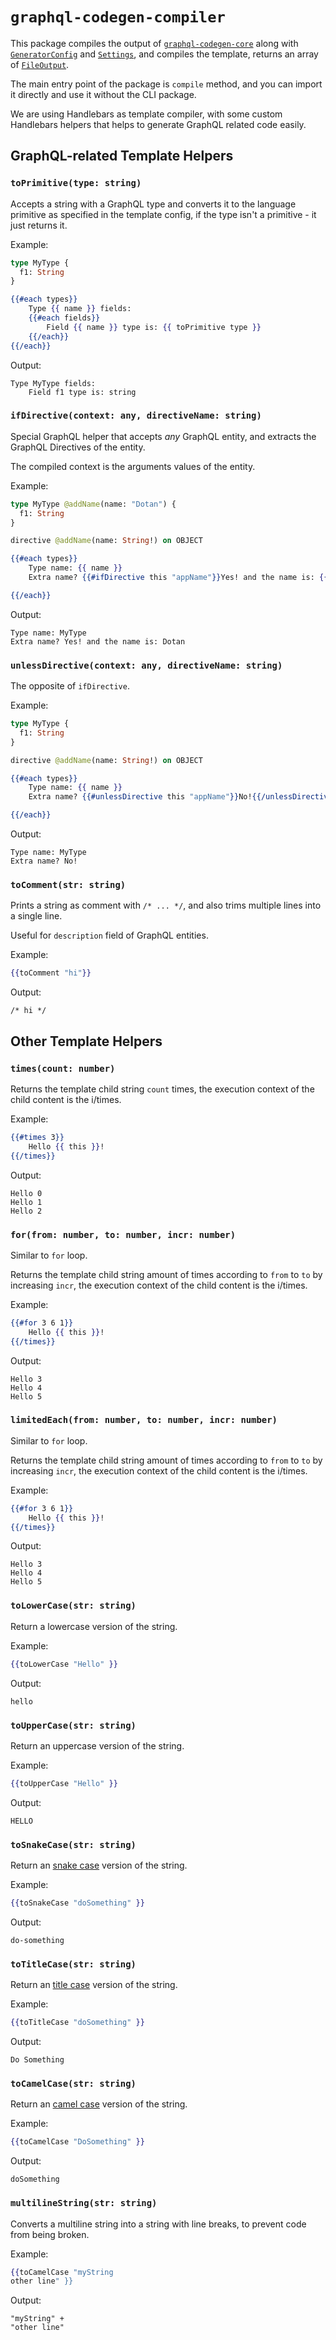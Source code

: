 # `graphql-codegen-compiler`

This package compiles the output of [`graphql-codegen-core`](https://github.com/dotansimha/graphql-code-generator/blob/master/packages/graphql-codegen-core/README.md) along with [`GeneratorConfig`](https://github.com/dotansimha/graphql-code-generator/blob/e9e4722723541628bc7ae58c0e4082556af4bfb8/packages/graphql-codegen-generators/src/types.ts#L7-L20) and [`Settings`](https://github.com/dotansimha/graphql-code-generator/blob/e9e4722723541628bc7ae58c0e4082556af4bfb8/packages/graphql-codegen-compiler/src/types.ts#L39-L43), and compiles the template, returns an array of [`FileOutput`](https://github.com/dotansimha/graphql-code-generator/blob/e9e4722723541628bc7ae58c0e4082556af4bfb8/packages/graphql-codegen-compiler/src/types.ts#L6-L9).

The main entry point of the package is `compile` method, and you can import it directly and use it without the CLI package.

We are using Handlebars as template compiler, with some custom Handlebars helpers that helps to generate GraphQL related code easily.

## GraphQL-related Template Helpers

### `toPrimitive(type: string)`

Accepts a string with a GraphQL type and converts it to the language primitive as specified in the template config, if the type isn't a primitive - it just returns it.

Example:
```graphql
type MyType {
  f1: String
}
```
```handlebars
{{#each types}}
    Type {{ name }} fields:
    {{#each fields}}
        Field {{ name }} type is: {{ toPrimitive type }}
    {{/each}}
{{/each}}
```
Output:
```
Type MyType fields:
    Field f1 type is: string
```

### `ifDirective(context: any, directiveName: string)`

Special GraphQL helper that accepts *any* GraphQL entity, and extracts the GraphQL Directives of the entity.

The compiled context is the arguments values of the entity.

Example:
```graphql
type MyType @addName(name: "Dotan") {
  f1: String
}

directive @addName(name: String!) on OBJECT
```
```handlebars
{{#each types}}
    Type name: {{ name }}
    Extra name? {{#ifDirective this "appName"}}Yes! and the name is: {{ name }}{{/ifDirective}}

{{/each}}
```
Output:
```
Type name: MyType
Extra name? Yes! and the name is: Dotan
```

### `unlessDirective(context: any, directiveName: string)`

The opposite of `ifDirective`.

Example:
```graphql
type MyType {
  f1: String
}

directive @addName(name: String!) on OBJECT
```
```handlebars
{{#each types}}
    Type name: {{ name }}
    Extra name? {{#unlessDirective this "appName"}}No!{{/unlessDirective}}

{{/each}}
```
Output:
```
Type name: MyType
Extra name? No!
```

### `toComment(str: string)`

Prints a string as comment with `/* ... */`, and also trims multiple lines into a single line.

Useful for `description` field of GraphQL entities.

Example:
```handlebars
{{toComment "hi"}}
```
Output:
```
/* hi */
```

## Other Template Helpers

### `times(count: number)`

Returns the template child string `count` times, the execution context of the child content is the i/times.

Example:
```handlebars
{{#times 3}}
    Hello {{ this }}!
{{/times}}
```
Output:
```
Hello 0
Hello 1
Hello 2
```

### `for(from: number, to: number, incr: number)`

Similar to `for` loop.

Returns the template child string amount of times according to `from` to `to` by increasing `incr`, the execution context of the child content is the i/times.

Example:
```handlebars
{{#for 3 6 1}}
    Hello {{ this }}!
{{/times}}
```
Output:
```
Hello 3
Hello 4
Hello 5
```

### `limitedEach(from: number, to: number, incr: number)`

Similar to `for` loop.

Returns the template child string amount of times according to `from` to `to` by increasing `incr`, the execution context of the child content is the i/times.

Example:
```handlebars
{{#for 3 6 1}}
    Hello {{ this }}!
{{/times}}
```
Output:
```
Hello 3
Hello 4
Hello 5
```

### `toLowerCase(str: string)`

Return a lowercase version of the string.

Example:
```handlebars
{{toLowerCase "Hello" }}
```
Output:
```
hello
```

### `toUpperCase(str: string)`

Return an uppercase version of the string.

Example:
```handlebars
{{toUpperCase "Hello" }}
```
Output:
```
HELLO
```

### `toSnakeCase(str: string)`

Return an [snake case](https://en.wikipedia.org/wiki/Snake_case) version of the string.

Example:
```handlebars
{{toSnakeCase "doSomething" }}
```
Output:
```
do-something
```

### `toTitleCase(str: string)`

Return an [title case](http://www.grammar-monster.com/lessons/capital_letters_title_case.htm) version of the string.

Example:
```handlebars
{{toTitleCase "doSomething" }}
```
Output:
```
Do Something
```

### `toCamelCase(str: string)`

Return an [camel case](http://wiki.c2.com/?CamelCase) version of the string.

Example:
```handlebars
{{toCamelCase "DoSomething" }}
```
Output:
```
doSomething
```

### `multilineString(str: string)`

Converts a multiline string into a string with line breaks, to prevent code from being broken.

Example:
```handlebars
{{toCamelCase "myString
other line" }}
```
Output:
```
"myString" + 
"other line"
```

